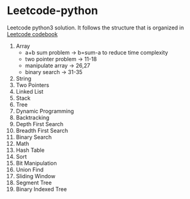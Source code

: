 # Leetcode-python
Leetcode python3 solution. It follows the structure that is organized in [Leetcode codebook](https://books.halfrost.com/leetcode/)
01. Array
    * a+b sum problem -> b=sum-a to reduce time complexity
    * two pointer problem -> 11-18
    * manipulate array -> 26,27
    * binary search -> 31-35
3. String
4. Two Pointers
5. Linked List
6. Stack
7. Tree
8. Dynamic Programming
9. Backtracking
10. Depth First Search
11. Breadth First Search
12. Binary Search
13. Math
14. Hash Table
15. Sort
16. Bit Manipulation
17. Union Find
18. Sliding Window
19. Segment Tree
20. Binary Indexed Tree
